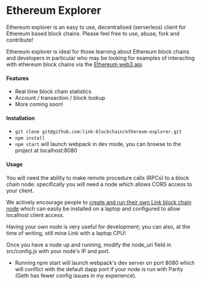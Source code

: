 # Ethereum Explorer

Ethereum explorer is an easy to use, decentralised (serverless) client for Ethereum based
block chains. Please feel free to use, abuse, fork and contribute!

Ethereum explorer is ideal for those learning about Ethereum block chains and developers
in particular who may be looking for examples of interacting with ethereum block chains via
the [Ethereum web3 api](https://github.com/ethereum/wiki/wiki/JavaScript-API).

#### Features

- Real time block chain statistics
- Account / transaction / block lookup
- More coming soon!

#### Installation

- `git clone git@github.com:link-blockchain/ethereum-explorer.git`
- `npm install`
- `npm start` will launch webpack in dev mode, you can browse to the project at localhost:8080

#### Usage

You will need the ability to make remote procedure calls (RPCs) to a block chain node: specifically you will
need a node which allows CORS access to your client.

We actively encourage people to [create and run their own Link block chain node](http://docs.link-blockchain.org/en/latest/configuration.html) which
can easily be installed on a laptop and configured to allow localhost client access.

Having your own node is very useful for development; you can also, at the time of writing, still mine Link with a laptop CPU!

Once you have a node up and running, modify the node_uri field in src/config.js with your node's IP and port.

- Running npm start will launch webpack's dev server on port 8080 which will conflict with the
default dapp port if your node is run with Parity (Geth has fewer config issues in my experience).